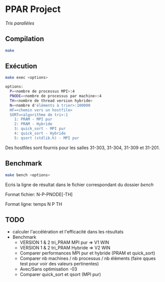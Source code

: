 # PPAR Project
*Tris parallèles*

## Compilation
```bash
make
```

## Exécution
```bash
make exec <options>

options:
  P=<nombre de processus MPI>:4
  PNODE=<nombre de processus par machine>:4
  TH=<nombre de thread version hybride>
  N=<nombre d'éléments à trier>:100000
  HF=<chemin vers un hostfile>
  SORT=<algorithme de tri>:1
    1: PRAM - MPI pur
    2: PRAM - Hybride
    3: quick_sort - MPI pur
    4: quick_sort - Hybride
    5: qsort (stdlib.h) - MPI pur
```

Des hostfiles sont fournis pour les salles 31-303, 31-304, 31-309 et 31-201.

## Benchmark
```bash
make bench <options>
```

Ecris la ligne de résultat dans le fichier correspondant du dossier *bench*

Format fichier: N-P-PNODE[-TH]

Format ligne: temps   N   P   TH

## TODO
- calculer l'accélération et l'efficacité dans les résultats
- Benchmark
  - VERSION 1 & 2 tri_PRAM MPI pur => V1 WIN
  - VERSION 1 & 2 tri_PRAM Hybride => V2 WIN
  - Comparer performances MPI pur et hybride (PRAM et quick_sort)
  - Comparer nb machines / nb processus / nb éléments (faire qques test pour voir des valeurs pertinentes)
  - Avec/Sans optimisation -03
  - Comparer quick_sort et qsort (MPI pur)